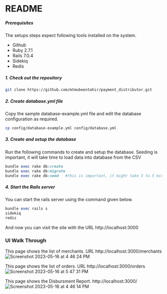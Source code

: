 # README

##### Prerequisites

The setups steps expect following tools installed on the system.

- Github
- Ruby 2.7.1
- Rails 7.0.4
- Sidekiq
- Redis

##### 1. Check out the repository

```bash
git clone https://github.com/mtmubeentahir/payment_distributor.git
```

##### 2. Create database.yml file

Copy the sample database-example.yml file and edit the database configuration as required.

```bash
cp config/database-example.yml config/database.yml
```

##### 3. Create and setup the database

Run the following commands to create and setup the database.
Seeding is important, it will take time to load data into database from the CSV

```ruby
bundle exec rake db:create
bundle exec rake db:migrate
bundle exec rake db:seed   #this is important, it might take 3 to 5 minutes while processing the CSV
```

##### 4. Start the Rails server

You can start the rails server using the command given below.

```ruby
bundle exec rails s
sidekiq
redis
```

And now you can visit the site with the URL http://localhost:3000



### UI Walk Through
This page shows the list of merchants. URL http://localhost:3000/merchants
![Screenshot 2023-05-16 at 4 46 24 PM](https://github.com/mtmubeentahir/payment_distributor/assets/20140757/76844fdb-645a-4214-acf5-40a742f85323)

This page shows the list of orders. URL http://localhost:3000/orders
![Screenshot 2023-05-16 at 5 47 31 PM](https://github.com/mtmubeentahir/payment_distributor/assets/20140757/a4f297f8-3605-4c47-bf3b-2fc8388e017f)


This page shows the Disbursment Report. http://localhost:3000/
![Screenshot 2023-05-16 at 4 46 14 PM](https://github.com/mtmubeentahir/payment_distributor/assets/20140757/808ebb6c-387c-4dbd-86ea-81ead3142b13)





